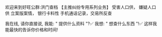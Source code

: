 欢迎来到好旺公群:洪门查档
 【主推纠纷专用系列业务】
 受害人口供， 嫌疑人口供
 立案版案情， 银行卡料性
 手机通话记录，交易所反查

我在线, 请你直接说, 
我能:  " 提供什么资料 "?✅
我想:  " 想查什么东西 "!✅
这样我能最快的告诉你价格和时间!
